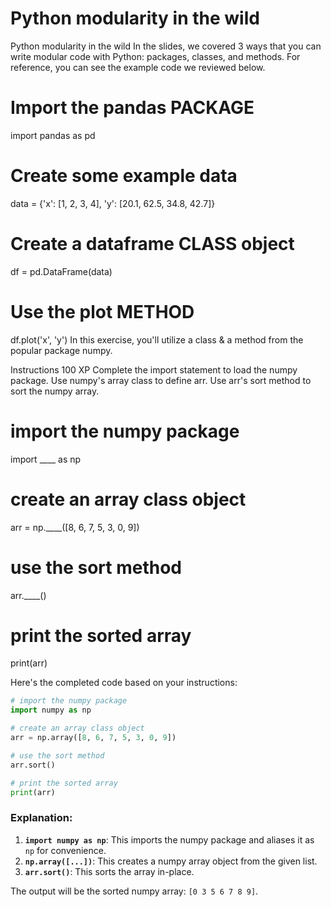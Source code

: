 # Python modularity in the wild

Python modularity in the wild
In the slides, we covered 3 ways that you can write modular code with Python: packages, classes, and methods. For reference, you can see the example code we reviewed below.

# Import the pandas PACKAGE
import pandas as pd

# Create some example data
data = {'x': [1, 2, 3, 4], 
        'y': [20.1, 62.5, 34.8, 42.7]}

# Create a dataframe CLASS object
df = pd.DataFrame(data)

# Use the plot METHOD
df.plot('x', 'y')
In this exercise, you'll utilize a class & a method from the popular package numpy.

Instructions
100 XP
Complete the import statement to load the numpy package.
Use numpy's array class to define arr.
Use arr's sort method to sort the numpy array.

# import the numpy package
import ____ as np

# create an array class object
arr = np.____([8, 6, 7, 5, 3, 0, 9])

# use the sort method
arr.____()

# print the sorted array
print(arr)

Here's the completed code based on your instructions:

```python
# import the numpy package
import numpy as np

# create an array class object
arr = np.array([8, 6, 7, 5, 3, 0, 9])

# use the sort method
arr.sort()

# print the sorted array
print(arr)
```

### Explanation:
1. **`import numpy as np`**: This imports the numpy package and aliases it as `np` for convenience.
2. **`np.array([...])`**: This creates a numpy array object from the given list.
3. **`arr.sort()`**: This sorts the array in-place.

The output will be the sorted numpy array: `[0 3 5 6 7 8 9]`.